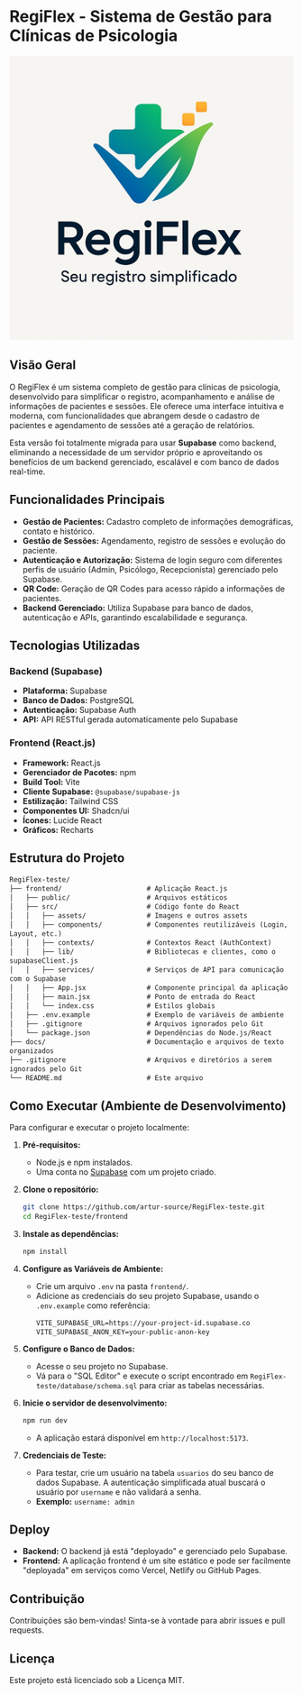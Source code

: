 # RegiFlex - Sistema de Gestão para Clínicas de Psicologia

![RegiFlex Logo](frontend/src/assets/regiflex-logo.jpg)

## Visão Geral

O RegiFlex é um sistema completo de gestão para clínicas de psicologia, desenvolvido para simplificar o registro, acompanhamento e análise de informações de pacientes e sessões. Ele oferece uma interface intuitiva e moderna, com funcionalidades que abrangem desde o cadastro de pacientes e agendamento de sessões até a geração de relatórios.

Esta versão foi totalmente migrada para usar **Supabase** como backend, eliminando a necessidade de um servidor próprio e aproveitando os benefícios de um backend gerenciado, escalável e com banco de dados real-time.

## Funcionalidades Principais

- **Gestão de Pacientes:** Cadastro completo de informações demográficas, contato e histórico.
- **Gestão de Sessões:** Agendamento, registro de sessões e evolução do paciente.
- **Autenticação e Autorização:** Sistema de login seguro com diferentes perfis de usuário (Admin, Psicólogo, Recepcionista) gerenciado pelo Supabase.
- **QR Code:** Geração de QR Codes para acesso rápido a informações de pacientes.
- **Backend Gerenciado:** Utiliza Supabase para banco de dados, autenticação e APIs, garantindo escalabilidade e segurança.

## Tecnologias Utilizadas

### Backend (Supabase)

- **Plataforma:** Supabase
- **Banco de Dados:** PostgreSQL
- **Autenticação:** Supabase Auth
- **API:** API RESTful gerada automaticamente pelo Supabase

### Frontend (React.js)

- **Framework:** React.js
- **Gerenciador de Pacotes:** npm
- **Build Tool:** Vite
- **Cliente Supabase:** `@supabase/supabase-js`
- **Estilização:** Tailwind CSS
- **Componentes UI:** Shadcn/ui
- **Ícones:** Lucide React
- **Gráficos:** Recharts

## Estrutura do Projeto

```
RegiFlex-teste/
├── frontend/                     # Aplicação React.js
│   ├── public/                   # Arquivos estáticos
│   ├── src/                      # Código fonte do React
│   │   ├── assets/               # Imagens e outros assets
│   │   ├── components/           # Componentes reutilizáveis (Login, Layout, etc.)
│   │   ├── contexts/             # Contextos React (AuthContext)
│   │   ├── lib/                  # Bibliotecas e clientes, como o supabaseClient.js
│   │   ├── services/             # Serviços de API para comunicação com o Supabase
│   │   ├── App.jsx               # Componente principal da aplicação
│   │   ├── main.jsx              # Ponto de entrada do React
│   │   └── index.css             # Estilos globais
│   ├── .env.example              # Exemplo de variáveis de ambiente
│   ├── .gitignore                # Arquivos ignorados pelo Git
│   └── package.json              # Dependências do Node.js/React
├── docs/                         # Documentação e arquivos de texto organizados
├── .gitignore                    # Arquivos e diretórios a serem ignorados pelo Git
└── README.md                     # Este arquivo
```

## Como Executar (Ambiente de Desenvolvimento)

Para configurar e executar o projeto localmente:

1.  **Pré-requisitos:**
    *   Node.js e npm instalados.
    *   Uma conta no [Supabase](https://supabase.com) com um projeto criado.

2.  **Clone o repositório:**
    ```bash
    git clone https://github.com/artur-source/RegiFlex-teste.git
    cd RegiFlex-teste/frontend
    ```

3.  **Instale as dependências:**
    ```bash
    npm install
    ```

4.  **Configure as Variáveis de Ambiente:**
    - Crie um arquivo `.env` na pasta `frontend/`.
    - Adicione as credenciais do seu projeto Supabase, usando o `.env.example` como referência:
      ```env
      VITE_SUPABASE_URL=https://your-project-id.supabase.co
      VITE_SUPABASE_ANON_KEY=your-public-anon-key
      ```

5.  **Configure o Banco de Dados:**
    - Acesse o seu projeto no Supabase.
    - Vá para o "SQL Editor" e execute o script encontrado em `RegiFlex-teste/database/schema.sql` para criar as tabelas necessárias.

6.  **Inicie o servidor de desenvolvimento:**
    ```bash
    npm run dev
    ```
    - A aplicação estará disponível em `http://localhost:5173`.

7.  **Credenciais de Teste:**
    - Para testar, crie um usuário na tabela `usuarios` do seu banco de dados Supabase. A autenticação simplificada atual buscará o usuário por `username` e não validará a senha.
    - **Exemplo:** `username: admin`

## Deploy

- **Backend:** O backend já está "deployado" e gerenciado pelo Supabase.
- **Frontend:** A aplicação frontend é um site estático e pode ser facilmente "deployada" em serviços como Vercel, Netlify ou GitHub Pages.

## Contribuição

Contribuições são bem-vindas! Sinta-se à vontade para abrir issues e pull requests.

## Licença

Este projeto está licenciado sob a Licença MIT.

